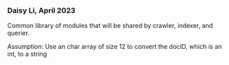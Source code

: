 ### Daisy Li, April 2023

Common library of modules that will be shared by crawler, indexer, and querier. 

Assumption: Use an char array of size 12 to convert the docID, which is an int, to a string